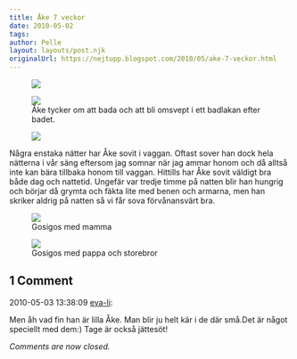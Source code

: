 ```yaml
---
title: Åke 7 veckor
date: 2010-05-02
tags: 	
author: Pelle
layout: layouts/post.njk
originalUrl: https://nejtupp.blogspot.com/2010/05/ake-7-veckor.html
---
```

<figure>
	<img src="../../../img/2010/05/Mer+bad-_MG_1194.jpg">
</figure>

<figure>
	<img src="../../../img/2010/05/Mer+bad-_MG_1204.jpg">
	<figcaption>Åke tycker om att bada och att bli omsvept i ett badlakan efter badet.</figcaption>
</figure>


<figure>
	<img src="../../../img/2010/05/Hemmakring-_MG_1147.jpg">
</figure>

Några enstaka nätter har Åke sovit i vaggan. Oftast sover han dock hela nätterna i vår säng eftersom jag somnar när jag ammar honom och då alltså inte kan bära tillbaka honom till vaggan. Hittills har Åke sovit väldigt bra både dag och nattetid. Ungefär var tredje timme på natten blir han hungrig och börjar då grymta och fäkta lite med benen och armarna, men han skriker aldrig på natten så vi får sova förvånansvärt bra.

<figure>
	<img src="../../../img/2010/05/Vid+badet-_MG_1091.jpg">
	<figcaption>Gosigos med mamma</figcaption>
</figure>

<figure>
	<img src="../../../img/2010/05/Hemmakring-_MG_1150.jpg">
	<figcaption>Gosigos med pappa och storebror</figcaption>
</figure>

<div class="comments">
	<div class="comments-header"><h2>1 Comment</h2></div>
	<div class="comments-body">
			<div class="comment" id="comment-8126643245437928621">
				<p class="comment-header">
					<date datetime="2010-05-03T13:38:09.590+02:00">2010-05-03 13:38:09</date> 
					<a href="undefined" rel="nofollow">eva-li</a>:
				</p>
				<div class="comment-content"><p>Men åh vad fin han är lilla Åke. Man blir ju helt kär i de där små.Det är något speciellt med dem:) Tage är också jättesöt!</p></div>
				<div class="comment-footer"></div>
			</div></div>
	<p class="comments-footer"><em>Comments are now closed.</em></p>
</div>